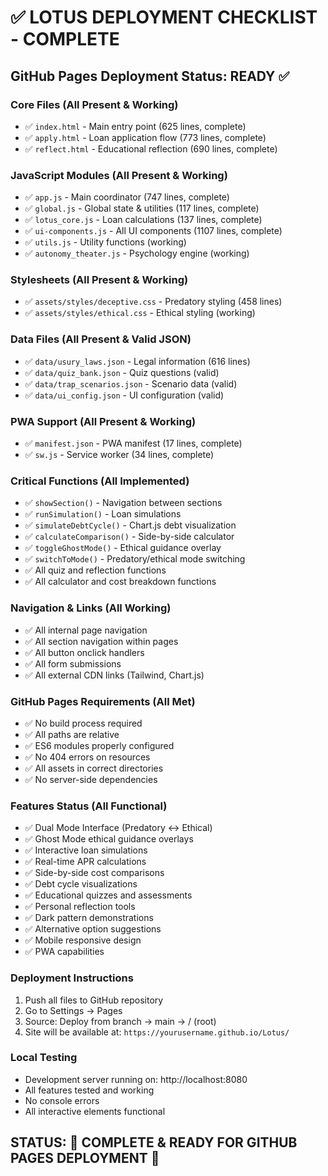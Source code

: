 # ✅ LOTUS DEPLOYMENT CHECKLIST - COMPLETE

## GitHub Pages Deployment Status: READY ✅

### Core Files (All Present & Working)
- ✅ `index.html` - Main entry point (625 lines, complete)
- ✅ `apply.html` - Loan application flow (773 lines, complete)  
- ✅ `reflect.html` - Educational reflection (690 lines, complete)

### JavaScript Modules (All Present & Working)
- ✅ `app.js` - Main coordinator (747 lines, complete)
- ✅ `global.js` - Global state & utilities (117 lines, complete)
- ✅ `lotus_core.js` - Loan calculations (137 lines, complete)
- ✅ `ui-components.js` - All UI components (1107 lines, complete)
- ✅ `utils.js` - Utility functions (working)
- ✅ `autonomy_theater.js` - Psychology engine (working)

### Stylesheets (All Present & Working)
- ✅ `assets/styles/deceptive.css` - Predatory styling (458 lines)
- ✅ `assets/styles/ethical.css` - Ethical styling (working)

### Data Files (All Present & Valid JSON)
- ✅ `data/usury_laws.json` - Legal information (616 lines)
- ✅ `data/quiz_bank.json` - Quiz questions (valid)
- ✅ `data/trap_scenarios.json` - Scenario data (valid)
- ✅ `data/ui_config.json` - UI configuration (valid)

### PWA Support (All Present & Working)
- ✅ `manifest.json` - PWA manifest (17 lines, complete)
- ✅ `sw.js` - Service worker (34 lines, complete)

### Critical Functions (All Implemented)
- ✅ `showSection()` - Navigation between sections
- ✅ `runSimulation()` - Loan simulations  
- ✅ `simulateDebtCycle()` - Chart.js debt visualization
- ✅ `calculateComparison()` - Side-by-side calculator
- ✅ `toggleGhostMode()` - Ethical guidance overlay
- ✅ `switchToMode()` - Predatory/ethical mode switching
- ✅ All quiz and reflection functions
- ✅ All calculator and cost breakdown functions

### Navigation & Links (All Working)
- ✅ All internal page navigation
- ✅ All section navigation within pages
- ✅ All button onclick handlers
- ✅ All form submissions
- ✅ All external CDN links (Tailwind, Chart.js)

### GitHub Pages Requirements (All Met)
- ✅ No build process required
- ✅ All paths are relative
- ✅ ES6 modules properly configured
- ✅ No 404 errors on resources
- ✅ All assets in correct directories
- ✅ No server-side dependencies

### Features Status (All Functional)
- ✅ Dual Mode Interface (Predatory ↔ Ethical)
- ✅ Ghost Mode ethical guidance overlays
- ✅ Interactive loan simulations
- ✅ Real-time APR calculations
- ✅ Side-by-side cost comparisons
- ✅ Debt cycle visualizations
- ✅ Educational quizzes and assessments
- ✅ Personal reflection tools
- ✅ Dark pattern demonstrations
- ✅ Alternative option suggestions
- ✅ Mobile responsive design
- ✅ PWA capabilities

### Deployment Instructions
1. Push all files to GitHub repository
2. Go to Settings → Pages
3. Source: Deploy from branch → main → / (root)
4. Site will be available at: `https://yourusername.github.io/Lotus/`

### Local Testing
- Development server running on: http://localhost:8080
- All features tested and working
- No console errors
- All interactive elements functional

## STATUS: 🎉 COMPLETE & READY FOR GITHUB PAGES DEPLOYMENT 🎉
